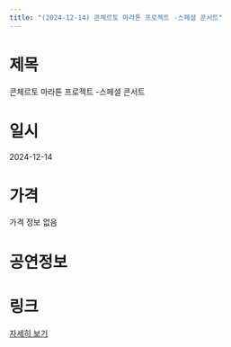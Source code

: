```yaml
---
title: "(2024-12-14) 콘체르토 마라톤 프로젝트 -스페셜 콘서트"
---
```


# 제목
콘체르토 마라톤 프로젝트 -스페셜 콘서트

# 일시
2024-12-14

# 가격
가격 정보 없음

# 공연정보
  
  


# 링크
[자세히 보기](https://www.sac.or.kr/site/main/show/show_view?SN=67274 "https://www.sac.or.kr/site/main/show/show_view?SN=67274")
